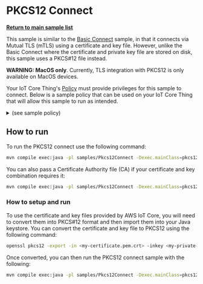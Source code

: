 # PKCS12 Connect

[**Return to main sample list**](../README.md)

This sample is similar to the [Basic Connect](../BasicConnect/README.md) sample, in that it connects via Mutual TLS (mTLS) using a certificate and key file.  However, unlike the Basic Connect where the certificate and private key file are stored on disk, this sample uses a PKCS#12 file instead.

**WARNING: MacOS only**. Currently, TLS integration with PKCS12 is only available on MacOS devices.

Your IoT Core Thing's [Policy](https://docs.aws.amazon.com/iot/latest/developerguide/iot-policies.html) must provide privileges for this sample to connect. Below is a sample policy that can be used on your IoT Core Thing that will allow this sample to run as intended.

<details>
<summary>(see sample policy)</summary>
<pre>
{
  "Version": "2012-10-17",
  "Statement": [
    {
      "Effect": "Allow",
      "Action": [
        "iot:Connect"
      ],
      "Resource": [
        "arn:aws:iot:<b>region</b>:<b>account</b>:client/test-*"
      ]
    }
  ]
}
</pre>

Replace with the following with the data from your AWS account:
* `<region>`: The AWS IoT Core region where you created your AWS IoT Core thing you wish to use with this sample. For example `us-east-1`.
* `<account>`: Your AWS IoT Core account ID. This is the set of numbers in the top right next to your AWS account name when using the AWS IoT Core website.

Note that in a real application, you may want to avoid the use of wildcards in your ClientID or use them selectively. Please follow best practices when working with AWS on production applications using the SDK. Also, for the purposes of this sample, please make sure your policy allows a client ID of `test-*` to connect or use `--client_id <client ID here>` to send the client ID your policy supports.

</details>

## How to run

To run the PKCS12 connect use the following command:

```sh
mvn compile exec:java -pl samples/Pkcs12Connect -Dexec.mainClass=pkcs12connect.Pkcs12Connect -Dexec.args="--endpoint <endpoint> --pkcs12_file <path to PKCS12 file> --pkcs12_password <password for PKCS12 file>"
```

You can also pass a Certificate Authority file (CA) if your certificate and key combination requires it:

```sh
mvn compile exec:java -pl samples/Pkcs12Connect -Dexec.mainClass=pkcs12connect.Pkcs12Connect -Dexec.args="--endpoint <endpoint> --pkcs12_file <path to PKCS12 file> --pkcs12_password <password for PKCS12 file> --ca_file <path to CA file>"
```

### How to setup and run

To use the certificate and key files provided by AWS IoT Core, you will need to convert them into PKCS#12 format and then import them into your Java keystore. You can convert the certificate and key file to PKCS12 using the following command:

```sh
openssl pkcs12 -export -in <my-certificate.pem.crt> -inkey <my-private-key.pem.key> -out <my-pkcs12-key.pem.key> -name <alias here> -password pass:<password here>
```

Once converted, you can then run the PKCS12 connect sample with the following:

```sh
mvn compile exec:java -pl samples/Pkcs12Connect -Dexec.mainClass=pkcs12connect.Pkcs12Connect -Dexec.args="--endpoint <endpoint> --pkcs12_file <my-pkcs12-key.pem.key> --pkcs12_file <password here>"
```
